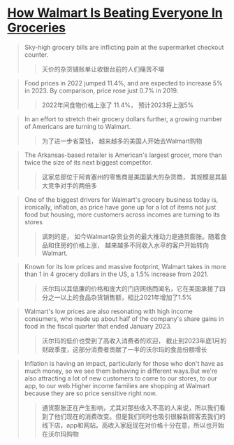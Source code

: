 # [How Walmart Is Beating Everyone In Groceries](https://www.youtube.com/watch?v=mEgZajtRJmI)

>Sky-high grocery bills are inflicting pain at the supermarket checkout counter.
> >天价的杂货铺账单让收银台前的人们痛苦不堪

>Food prices in 2022 jumped 11.4%, and are expected to increase 5% in 2023. By comparison, price rose  just 0.7% in 2019.
> >2022年间食物价格上涨了 11.4%， 预计2023将上涨5%

> In an effort to stretch their grocery dollars further, a growing number of Americans are turning to Walmart.
> > 为了进一步省菜钱， 越来越多的美国人开始去Walmart购物

> The Arkansas-based retailer is American's largest grocer, more than twice the size of its next biggest competitor.
> >这家总部位于阿肯塞州的零售商是美国最大的杂货商， 其规模是其最大竞争对手的两倍多

> One of the biggest drivers for Walmart's grocery business today is, ironically, inflation, as price have gone up for a lot of items not just food but housing,
> more customers across incomes are turning to its stores
> > 讽刺的是， 如今Walmart杂货业务的最大推动力是通货膨胀。随着食品和住房的价格上涨， 越来越多不同收入水平的客户开始转向Walmart.

> Known for its low prices and massive footprint, Walmart takes in more than 1 in 4 grocery dollars in the US, a 1.5% increase from 2021.
> >沃尔玛以其低廉的价格和庞大的门店网络而闻名，它在美国承接了四分之一以上的食品杂货销售额，相比2021年增加了1.5%

> Walmart's low prices are also resonating with high income consumers, who made up about half of the company's share gains in food in the fiscal quarter that ended January 2023.
> > 沃尔玛的低价也受到了高收入消费者的欢迎， 截止到2023年底1月的财政季度，这部分消费者贡献了一半的沃尔玛的食品份额增长

> Inflation is having an impact, particularly for those who don't have as much money, so we see them behaving in different ways.But we're also attracting a lot of new customers to come to our stores, to our app, to our web.Higher income families are shopping at Walmart because they are so price sensitive right now.
> > 通货膨胀正在产生影响，尤其对那些收入不高的人来说，所以我们看到了他们现在的消费改变。但是我们同时也吸引很躲新顾客去我们的线下店，app和网站。高收入家庭现在对价格十分在意，所以也开始在沃尔玛购物